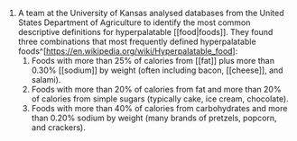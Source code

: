 1. A team at the University of Kansas analysed databases from the United States Department of Agriculture to identify the most common descriptive definitions for hyperpalatable [[food|foods]]. They found three combinations that most frequently defined hyperpalatable foods^[https://en.wikipedia.org/wiki/Hyperpalatable_food]:
	1. Foods with more than 25% of calories from [[fat]] plus more than 0.30% [[sodium]] by weight (often including bacon, [[cheese]], and salami).
	2. Foods with more than 20% of calories from fat and more than 20% of calories from simple sugars (typically cake, ice cream, chocolate).
	3. Foods with more than 40% of calories from carbohydrates and more than 0.20% sodium by weight (many brands of pretzels, popcorn, and crackers).
